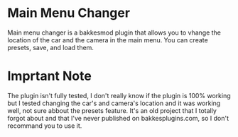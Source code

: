 # Main Menu Changer

Main menu changer is a bakkesmod plugin that allows you to vhange the location of the car and the camera in the main menu.
You can create presets, save, and load them.

# Imprtant Note

The plugin isn't fully tested, I don't really know if the plugin is 100% working but I tested changing the car's and camera's location and it was working well, not sure abbout the presets feature.
It's an old project that I totally forgot about and that I've never published on bakkesplugins.com, so I don't recommand you to use it.